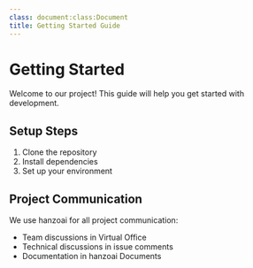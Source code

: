 ```yaml
---
class: document:class:Document
title: Getting Started Guide
---
```

# Getting Started

Welcome to our project! This guide will help you get started with development.

## Setup Steps

1. Clone the repository
2. Install dependencies
3. Set up your environment

## Project Communication
We use hanzoai for all project communication:
- Team discussions in Virtual Office
- Technical discussions in issue comments
- Documentation in hanzoai Documents

